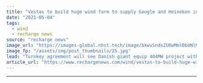 ```yaml
---
title: "Vestas to build huge wind farm to supply Google and Heineken in biggest deal of 2021"
date: "2021-05-04"
tags: 
  - wind
  - recharge news
source: "recharge news"
image_url: "https://images-global.nhst.tech/image/bkwvSndsZU8wMmlDbUNlMzBDbU1BbkwzY2YxRU12Q2I3b3E5RzI0MTczUT0=/nhst/binary/6acc3a6aaac9e185f4e8892b6bcf1bfd"
image_fp: "/assets/img/post_thumbnails/25.jpg"
lead: "Turnkey agreement will see Danish giant equip 404MW project with 6MW EnVentus turbines"
article_url: "https://www.rechargenews.com/wind/vestas-to-build-huge-wind-farm-to-supply-google-and-heineken-in-biggest-deal-of-2021/2-1-1005382"
---
```


---

